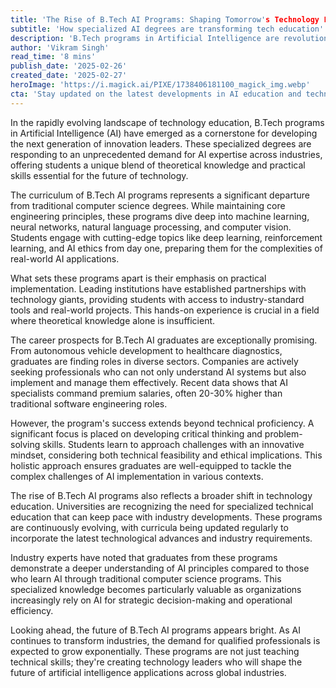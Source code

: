 ```yaml
---
title: 'The Rise of B.Tech AI Programs: Shaping Tomorrow's Technology Leaders'
subtitle: 'How specialized AI degrees are transforming tech education'
description: 'B.Tech programs in Artificial Intelligence are revolutionizing technology education, offering specialized training in machine learning, neural networks, and AI ethics. With strong industry partnerships and practical training, these programs are preparing students for lucrative careers in AI across various sectors. The curriculum combines technical expertise with critical thinking skills, creating well-rounded professionals ready to lead in the AI-driven future.'
author: 'Vikram Singh'
read_time: '8 mins'
publish_date: '2025-02-26'
created_date: '2025-02-27'
heroImage: 'https://i.magick.ai/PIXE/1738406181100_magick_img.webp'
cta: 'Stay updated on the latest developments in AI education and technology leadership. Follow us on LinkedIn for exclusive insights and industry perspectives that will help shape your understanding of the evolving tech landscape.'
---
```


In the rapidly evolving landscape of technology education, B.Tech programs in Artificial Intelligence (AI) have emerged as a cornerstone for developing the next generation of innovation leaders. These specialized degrees are responding to an unprecedented demand for AI expertise across industries, offering students a unique blend of theoretical knowledge and practical skills essential for the future of technology.

The curriculum of B.Tech AI programs represents a significant departure from traditional computer science degrees. While maintaining core engineering principles, these programs dive deep into machine learning, neural networks, natural language processing, and computer vision. Students engage with cutting-edge topics like deep learning, reinforcement learning, and AI ethics from day one, preparing them for the complexities of real-world AI applications.

What sets these programs apart is their emphasis on practical implementation. Leading institutions have established partnerships with technology giants, providing students with access to industry-standard tools and real-world projects. This hands-on experience is crucial in a field where theoretical knowledge alone is insufficient.

The career prospects for B.Tech AI graduates are exceptionally promising. From autonomous vehicle development to healthcare diagnostics, graduates are finding roles in diverse sectors. Companies are actively seeking professionals who can not only understand AI systems but also implement and manage them effectively. Recent data shows that AI specialists command premium salaries, often 20-30% higher than traditional software engineering roles.

However, the program's success extends beyond technical proficiency. A significant focus is placed on developing critical thinking and problem-solving skills. Students learn to approach challenges with an innovative mindset, considering both technical feasibility and ethical implications. This holistic approach ensures graduates are well-equipped to tackle the complex challenges of AI implementation in various contexts.

The rise of B.Tech AI programs also reflects a broader shift in technology education. Universities are recognizing the need for specialized technical education that can keep pace with industry developments. These programs are continuously evolving, with curricula being updated regularly to incorporate the latest technological advances and industry requirements.

Industry experts have noted that graduates from these programs demonstrate a deeper understanding of AI principles compared to those who learn AI through traditional computer science programs. This specialized knowledge becomes particularly valuable as organizations increasingly rely on AI for strategic decision-making and operational efficiency.

Looking ahead, the future of B.Tech AI programs appears bright. As AI continues to transform industries, the demand for qualified professionals is expected to grow exponentially. These programs are not just teaching technical skills; they're creating technology leaders who will shape the future of artificial intelligence applications across global industries.